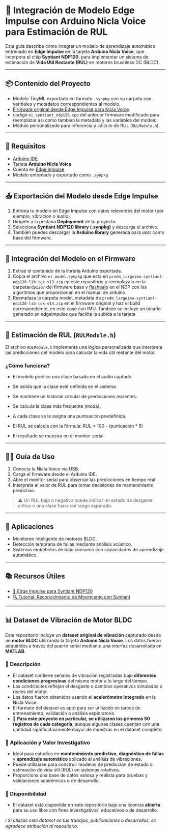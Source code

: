 # 🧠 Integración de Modelo Edge Impulse con Arduino Nicla Voice para Estimación de RUL

Esta guía describe cómo integrar un modelo de aprendizaje automático entrenado en **Edge Impulse** en la tarjeta **Arduino Nicla Voice**, que incorpora el chip **Syntiant NDP120**, para implementar un sistema de estimación de **Vida Útil Restante (RUL)** en motores brushless DC (BLDC).

---

## 📦 Contenido del Proyecto

- Modelo TinyML exportado en formato `.synpkg` con su carpeta con varibales y metadatos correspondientes al modelo.
- [Firmware original desde Edge Impulse para Nicla Voice](https://github.com/edgeimpulse/firmware-arduino-nicla-voice).
- codigo `ei_syntiant_ndp120.cpp` del anterior firmware modificado para reemplazar asi como tambien la metadata y las variables del modelo.
- Módulo personalizado para inferencia y cálculo de RUL (`RULModule.h`).

---

## 🧰 Requisitos

- [Arduino IDE](https://www.arduino.cc/en/software)
- Tarjeta **Arduino Nicla Voice**
- Cuenta en [Edge Impulse](https://www.edgeimpulse.com)
- Modelo entrenado y exportado como `.synpkg`

---

## 📤 Exportación del Modelo desde Edge Impulse

1. Entrena tu modelo en Edge Impulse con datos relevantes del motor (por ejemplo, vibracion o audio).
2. Dirígete a la pestaña **Deployment** de tu proyecto.
3. Selecciona **Syntiant NDP120 library (.synpkg)** y descarga el archivo.
4. También puedes descargar la **Arduino library** generada para usar como base del firmware.

---

## 🔌 Integración del Modelo en el Firmware

1. Extrae el contenido de la librería Arduino exportada.
2. Copia el archivo `ei_model.synpkg` que esta en `predm_largeimu-syntiant-ndp120-lib-tdk-v13.zip` en este repositorio y reemplazalo en la carpeta`ndp120/` del firmware base y [flashealo](https://docs.arduino.cc/tutorials/nicla-voice/user-manual/) en el NDP con los algoritmos que proporcionan en el manual de arduino.
3. Reemplaza la carpeta model_metadata de `predm_largeimu-syntiant-ndp120-lib-tdk-v13.zip` en el firmware original y haz el build correspondiente, en este caso con IMU.
Tambien se incluye un binario generado en edgeimpulse que facilita la subida a la tarjeta
---

## 🔎 Estimación de RUL (`RULModule.h`)

El archivo `RULModule.h` implementa una lógica personalizada que interpreta las predicciones del modelo para calcular la vida útil restante del motor.

### ¿Cómo funciona?

- El modelo predice una clase basada en el audio captado.
- Se valida que la clase esté definida en el sistema.
- Se mantiene un historial circular de predicciones recientes.
- Se calcula la clase más frecuente (moda).
- A cada clase se le asigna una puntuación predefinida.
- El RUL se calcula con la fórmula:
  RUL = 100 - (puntuación * 5)


- El resultado se muestra en el monitor serial.

---

## 👨‍💻 Guía de Uso

1. Conecta la Nicla Voice vía USB.
2. Carga el firmware desde el Arduino IDE.
3. Abre el monitor serial para observar las predicciones en tiempo real.
4. Interpreta el valor de RUL para tomar decisiones de mantenimiento predictivo.

> ⚠️ Un RUL bajo o negativo puede indicar un estado de desgaste crítico o una clase fuera del rango esperado.

---

## 🧠 Aplicaciones

- Monitoreo inteligente de motores BLDC.
- Detección temprana de fallas mediante análisis acústico.
- Sistemas embebidos de bajo consumo con capacidades de aprendizaje automático.

---

## 📚 Recursos Útiles

- [📖 Edge Impulse para Syntiant NDP120](https://docs.edgeimpulse.com/docs/run-inference/cpp-library/on-your-syntiant-tinyml-board)
- [🔍 Tutorial: Reconocimiento de Movimiento con Syntiant](https://docs.edgeimpulse.com/docs/run-inference/hardware-specific-tutorials/motion-recognition-syntiant)


---

## 📊 Dataset de Vibración de Motor BLDC

Este repositorio incluye un **dataset original de vibración** capturado desde un **motor BLDC** utilizando la tarjeta **Arduino Nicla Voice**. Los datos fueron adquiridos a través del puerto serial mediante una interfaz desarrollada en **MATLAB**.

### 📌 Descripción

- El dataset contiene señales de vibración registradas bajo **diferentes condiciones progresivas** del mismo motor a lo largo del tiempo.
- Las condiciones reflejan el desgaste o cambios operativos simulados o reales del motor.
- Los datos fueron obtenidos usando el **acelerómetro integrado** en la Nicla Voice.
- El formato del dataset es apto para ser utilizado en tareas de entrenamiento, validación o análisis exploratorio.
- 🔢 **Para este proyecto en particular, se utilizaron los primeros 50 registros de cada categoría**, aunque algunas clases cuentan con una cantidad significativamente mayor de muestras en el dataset completo.

### 🧪 Aplicación y Valor Investigativo

- Ideal para estudios en **mantenimiento predictivo**, **diagnóstico de fallas** y **aprendizaje automático** aplicado al análisis de vibraciones.
- Puede utilizarse para construir modelos de predicción de estado o estimación de vida útil (RUL) en sistemas rotativos.
- Proporciona una base de datos valiosa y realista para pruebas y validaciones académicas o de desarrollo.

### 📂 Disponibilidad

- El dataset está disponible en este repositorio bajo una licencia **abierta** para su uso libre con fines investigativos, educativos o de desarrollo.

*ℹ️ Si utilizas este dataset en tus trabajos, publicaciones o desarrollos, se agradece atribución al repositorio.*
